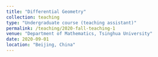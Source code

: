 ```yaml
---
title: "Differential Geometry"
collection: teaching
type: "Undergraduate course (teaching assistant)"
permalink: /teaching/2020-fall-teaching-1
venue: "Department of Mathematics, Tsinghua University"
date: 2020-09-01
location: "Beijing, China"
---
```


